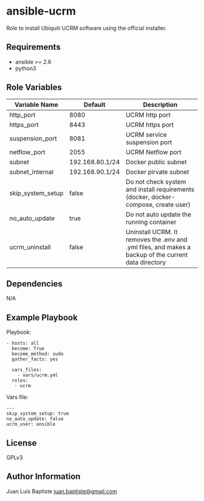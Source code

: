 ansible-ucrm
=========

Role to install Ubiquiti UCRM software using the official installer.

Requirements
------------

  * ansible >= 2.6
  * python3

Role Variables
--------------

| Variable Name | Default | Description |
|---------------|---------|-------------|
| http_port | 8080 | UCRM http port |
| https_port | 8443 | UCRM https port |
| suspension_port | 8081 | UCRM service suspension port |
| netflow_port | 2055 | UCRM Netflow port |
| subnet | 192.168.80.1/24 | Docker public subnet |
| subnet_internal | 192.168.90.1/24 | Docker pirvate subnet |
| skip_system_setup | false | Do not check system and install requirements (docker, docker-compose, create user) |
| no_auto_update | true | Do not auto update the running container |
| ucrm_uninstall | false | Uninstall UCRM. It removes the .env and .yml files, and makes a backup of the current data directory|

Dependencies
------------

N/A

Example Playbook
----------------
Playbook:

    - hosts: all
      become: True
      become_method: sudo
      gather_facts: yes

      vars_files:
        - vars/ucrm.yml
      roles:
       - ucrm

Vars file:

    ---
    skip_system_setup: true
    no_auto_update: false
    ucrm_user: ansible


License
-------

GPLv3

Author Information
------------------

Juan Luis Baptiste <juan.baptiste@gmail.com>
